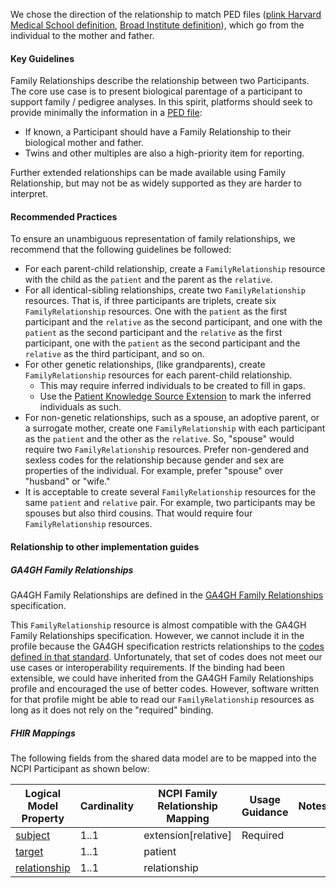 
We chose the direction of the relationship to match PED files ([plink Harvard Medical School definition][ped_plink], [Broad Institute definition][ped_broad]),
which go from the individual to the mother and father.

#### Key Guidelines
Family Relationships describe the relationship between two Participants. The core use case is to present biological parentage of a participant to support family / pedigree analyses. In this spirit, platforms should seek to provide minimally the information in a [PED file][ped_broad]:
- If known, a Participant should have a Family Relationship to their biological mother and father.
- Twins and other multiples are also a high-priority item for reporting.

Further extended relationships can be made available using Family Relationship, but may not be as widely supported as they are harder to interpret.

#### Recommended Practices
To ensure an unambiguous representation of family relationships, we recommend that the following guidelines be followed:
- For each parent-child relationship, create a `FamilyRelationship` resource with the child as the `patient` and the parent as the `relative`.
- For all identical-sibling relationships, create two `FamilyRelationship` resources. That is, if three participants are triplets, create six `FamilyRelationship` resources. One with the `patient` as the first participant and the `relative` as the second participant, and one with the `patient` as the second participant and the `relative` as the first participant, one with the `patient` as the second participant and the `relative` as the third participant, and so on.
- For other genetic relationships, (like grandparents), create `FamilyRelationship` resources for each parent-child relationship.
  - This may require inferred individuals to be created to fill in gaps.
  - Use the [Patient Knowledge Source Extension][p_knowledge] to mark the inferred individuals as such.
- For non-genetic relationships, such as a spouse, an adoptive parent, or a surrogate mother, create one `FamilyRelationship` with each participant as the `patient` and the other as the `relative`. So, "spouse" would require two `FamilyRelationship` resources. Prefer non-gendered and sexless codes for the relationship because gender and sex are properties of the individual. For example, prefer "spouse" over "husband" or "wife."
- It is acceptable to create several `FamilyRelationship` resources for the same `patient` and `relative` pair. For example, two participants may be spouses but also third cousins. That would require four `FamilyRelationship` resources.

#### Relationship to other implementation guides

##### GA4GH Family Relationships
GA4GH Family Relationships are defined in the [GA4GH Family Relationships][g_overview] specification.

This `FamilyRelationship` resource is almost compatible
with the GA4GH Family Relationships specification. However, we cannot include it in the profile because the GA4GH specification restricts relationships to the [codes defined in that standard][g_rel_types]. Unfortunately, that set of codes does not meet our use cases or interoperability requirements. If the binding had been extensible, we could have inherited from the GA4GH Family Relationships profile and encouraged the use of better codes. However, software written for that profile might be able to read our `FamilyRelationship` resources as long as it does not rely on the "required" binding.

##### FHIR Mappings
The following fields from the shared data model are to be mapped into the NCPI Participant as shown below:

| **Logical Model Property**                                                                                                                 | **Cardinality** | **NCPI Family Relationship Mapping** | **Usage Guidance** | **Notes** |
|--------------------------------------------------------------------------------------------------------------------------------------------|-----------------|--------------------------------------|--------------------|-----------|
| [subject](StructureDefinition-SharedDataModelFamilyRelationship-definitions.html#diff_SharedDataModelFamilyRelationship.subject)           | 1..1            | extension[relative]                  | Required           |           |
| [target](StructureDefinition-SharedDataModelFamilyRelationship-definitions.html#diff_SharedDataModelFamilyRelationship.target)             | 1..1            | patient                              |                    |           |
| [relationship](StructureDefinition-SharedDataModelFamilyRelationship-definitions.html#diff_SharedDataModelFamilyRelationship.relationship) | 1..1            | relationship                         |                    |           |

[ped_plink]: https://zzz.bwh.harvard.edu/plink/data.shtml#ped
[ped_broad]: https://gatk.broadinstitute.org/hc/en-us/articles/360035531972-PED-Pedigree-format
[g_overview]: https://ga4gh.github.io/pedigree-fhir-ig/index.html
[g_rel_types]: https://ga4gh.github.io/pedigree-fhir-ig/ValueSet-PedigreeRelationshipTypes.html
[l_overview]: StructureDefinition-SharedDataModelFamilyRelationship.html
[l_subject]: StructureDefinition-SharedDataModelFamilyRelationship-definitions.html#key_SharedDataModelFamilyRelationship.subject
[l_target]: StructureDefinition-SharedDataModelFamilyRelationship-definitions.html#key_SharedDataModelFamilyRelationship.target
[l_relationship]: StructureDefinition-SharedDataModelFamilyRelationship-definitions.html#key_SharedDataModelFamilyRelationship.relationship
[p_knowledge]: StructureDefinition-patient-knowledge-source.html
[n_overivew]: StructureDefinition-ncpi-family-relationship.html
[n_patient]: StructureDefinition-ncpi-family-relationship-definitions.html#key_FamilyMemberHistory.patient
[n_relative]: StructureDefinition-ncpi-family-relationship-definitions.html#key_FamilyMemberHistory.extension:relative
[n_relationship]: StructureDefinition-ncpi-family-relationship-definitions.html#key_FamilyMemberHistory.relationship